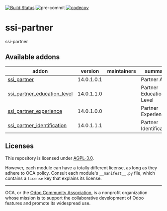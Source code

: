 [![Build Status](https://travis-ci.com/open-synergy/ssi-partner.svg?branch=14.0)](https://travis-ci.com/open-synergy/ssi-partner)
![pre-commit](https://github.com/open-synergy/ssi-partner/actions/workflows/pre-commit.yml/badge.svg)
[![codecov](https://codecov.io/gh/open-synergy/ssi-partner/branch/14.0/graph/badge.svg)](https://codecov.io/gh/open-synergy/ssi-partner)

<!-- /!\ do not modify above this line -->

# ssi-partner

ssi-partner

<!-- /!\ do not modify below this line -->

<!-- prettier-ignore-start -->

[//]: # (addons)

Available addons
----------------
addon | version | maintainers | summary
--- | --- | --- | ---
[ssi_partner](ssi_partner/) | 14.0.1.0.1 |  | Partner App
[ssi_partner_education_level](ssi_partner_education_level/) | 14.0.1.1.0 |  | Partner Education Level
[ssi_partner_experience](ssi_partner_experience/) | 14.0.1.0.0 |  | Partner Experience
[ssi_partner_identification](ssi_partner_identification/) | 14.0.1.1.1 |  | Partner Identification

[//]: # (end addons)

<!-- prettier-ignore-end -->

## Licenses

This repository is licensed under [AGPL-3.0](LICENSE).

However, each module can have a totally different license, as long as they adhere to OCA
policy. Consult each module's `__manifest__.py` file, which contains a `license` key
that explains its license.

----

OCA, or the [Odoo Community Association](http://odoo-community.org/), is a nonprofit
organization whose mission is to support the collaborative development of Odoo features
and promote its widespread use.
